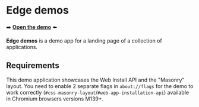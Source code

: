 # Edge demos 

➡️ **[Open the demo](https://microsoftedge.github.io/Demos/pwa-pwastore/)** ⬅️

**Edge demos** is a demo app for a landing page of a collection of applications.

## Requirements 

This demo application showcases the Web Install API and the "Masonry" layout. You need to enable 2 separate flags in `about://flags` for the demo to work correctly (`#css-masonry-layout`/`#web-app-installation-api`) available in Chromium browsers versions M139+.
